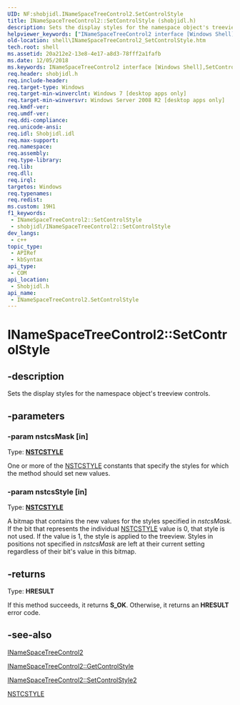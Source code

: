 ```yaml
---
UID: NF:shobjidl.INameSpaceTreeControl2.SetControlStyle
title: INameSpaceTreeControl2::SetControlStyle (shobjidl.h)
description: Sets the display styles for the namespace object's treeview controls.
helpviewer_keywords: ["INameSpaceTreeControl2 interface [Windows Shell]","SetControlStyle method","INameSpaceTreeControl2.SetControlStyle","INameSpaceTreeControl2::SetControlStyle","SetControlStyle","SetControlStyle method [Windows Shell]","SetControlStyle method [Windows Shell]","INameSpaceTreeControl2 interface","_shell_INameSpaceTreeControl2_SetControlStyle","shell.INameSpaceTreeControl2_SetControlStyle","shobjidl/INameSpaceTreeControl2::SetControlStyle"]
old-location: shell\INameSpaceTreeControl2_SetControlStyle.htm
tech.root: shell
ms.assetid: 20a212e2-13e8-4e17-a8d3-78fff2a1fafb
ms.date: 12/05/2018
ms.keywords: INameSpaceTreeControl2 interface [Windows Shell],SetControlStyle method, INameSpaceTreeControl2.SetControlStyle, INameSpaceTreeControl2::SetControlStyle, SetControlStyle, SetControlStyle method [Windows Shell], SetControlStyle method [Windows Shell],INameSpaceTreeControl2 interface, _shell_INameSpaceTreeControl2_SetControlStyle, shell.INameSpaceTreeControl2_SetControlStyle, shobjidl/INameSpaceTreeControl2::SetControlStyle
req.header: shobjidl.h
req.include-header: 
req.target-type: Windows
req.target-min-winverclnt: Windows 7 [desktop apps only]
req.target-min-winversvr: Windows Server 2008 R2 [desktop apps only]
req.kmdf-ver: 
req.umdf-ver: 
req.ddi-compliance: 
req.unicode-ansi: 
req.idl: Shobjidl.idl
req.max-support: 
req.namespace: 
req.assembly: 
req.type-library: 
req.lib: 
req.dll: 
req.irql: 
targetos: Windows
req.typenames: 
req.redist: 
ms.custom: 19H1
f1_keywords:
 - INameSpaceTreeControl2::SetControlStyle
 - shobjidl/INameSpaceTreeControl2::SetControlStyle
dev_langs:
 - c++
topic_type:
 - APIRef
 - kbSyntax
api_type:
 - COM
api_location:
 - Shobjidl.h
api_name:
 - INameSpaceTreeControl2.SetControlStyle
---
```


# INameSpaceTreeControl2::SetControlStyle


## -description

Sets the display styles for the namespace object's treeview controls.

## -parameters

### -param nstcsMask [in]

Type: <b><a href="/windows/win32/api/shobjidl_core/ne-shobjidl_core-_nstcstyle">NSTCSTYLE</a></b>

One or more of the <a href="/windows/win32/api/shobjidl_core/ne-shobjidl_core-_nstcstyle">NSTCSTYLE</a> constants that specify the styles for which the method should set new values.

### -param nstcsStyle [in]

Type: <b><a href="/windows/win32/api/shobjidl_core/ne-shobjidl_core-_nstcstyle">NSTCSTYLE</a></b>

A bitmap that contains the new values for the styles specified in <i>nstcsMask</i>. If the bit that represents the individual <a href="/windows/win32/api/shobjidl_core/ne-shobjidl_core-_nstcstyle">NSTCSTYLE</a> value is 0, that style is not used. If the value is 1, the style is applied to the treeview. Styles in positions not specified in <i>nstcsMask</i> are left at their current setting regardless of their bit's value in this bitmap.

## -returns

Type: <b>HRESULT</b>

If this method succeeds, it returns <b xmlns:loc="http://microsoft.com/wdcml/l10n">S_OK</b>. Otherwise, it returns an <b xmlns:loc="http://microsoft.com/wdcml/l10n">HRESULT</b> error code.

## -see-also

<a href="https://docs.microsoft.com/windows/desktop/api/shobjidl/nn-shobjidl-inamespacetreecontrol2">INameSpaceTreeControl2</a>



<a href="https://docs.microsoft.com/windows/desktop/api/shobjidl/nf-shobjidl-inamespacetreecontrol2-getcontrolstyle">INameSpaceTreeControl2::GetControlStyle</a>



<a href="https://docs.microsoft.com/windows/desktop/api/shobjidl/nf-shobjidl-inamespacetreecontrol2-setcontrolstyle2">INameSpaceTreeControl2::SetControlStyle2</a>



<a href="/windows/win32/api/shobjidl_core/ne-shobjidl_core-_nstcstyle">NSTCSTYLE</a>

